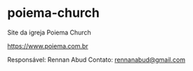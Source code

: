 # poiema-church

Site da igreja Poiema Church

https://www.poiema.com.br

Responsável: Rennan Abud 
Contato: rennanabud@gmail.com
